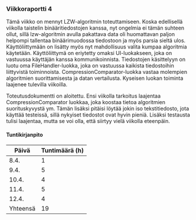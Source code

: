 ### Viikkoraportti 4

Tämä viikko on mennyt LZW-algoritmin toteuttamiseen. Koska edellisellä viikolla taistelin binääritiedostojen kanssa, nyt ongelmia ei tämän suhteen ollut, sillä lzw-algoritmin avulla pakattava data oli huomattavan paljon helpompi tallentaa binäärimuodossa tiedostoon ja myös parsia sieltä ulos. Käyttöliittymään on lisätty myös nyt mahdollisuus valita kumpaa algoritmia käytetään. Käyttöliittymä on eriytetty omaksi UI-luokakseen, joka on vastuussa käyttäjän kanssa kommunikoinnista. Tiedostojen käsittelyyn on luotu oma FileHandler-luokka, joka on vastuussa kaikista tiedostoihin liittyvistä toiminnoista. CompressionComparator-luokka vastaa molempien algoritmien suorittamisesta ja datan vertailusta. Kyseisen luokan toiminta laajenee tulevilla viikoilla.

Toteutusdokumentti on aloitettu. Ensi viikolla tarkoitus laajentaa CompressionComparator luokkaa, joka koostaa tietoa algoritmien suorituskyvystä ym. Tämän lisäksi pitäisi löytää jokin iso tekstitiedosto, jota käyttää testeissä, sillä nykyiset tiedostot ovat hyvin pieniä. Lisäksi testausta tulisi laajentaa, mutta se voi olla, että siirtyy vielä viikolla eteenpäin.

#### Tuntikirjanpito

| Päivä       | Tuntimäärä (h) |
| ----------- | -----------    |
| 8.4.        | 1              |
| 9.4.        | 5              |
| 10.4.       | 4              |
| 11.4.       | 5              |
| 12.4.       | 4              |
| Yhteensä    | 19             |